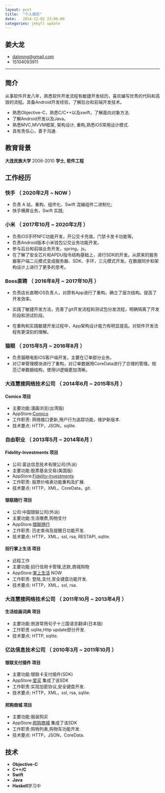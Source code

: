 ```yaml
---
layout: post
title:  "个人简历"
date:   2014-12-02 23:00:00
categories: jekyll update
---
```

姜大龙
--------------------


- dalonng@gmail.com
- 15104093911

---

## 简介
从事软件开发八年，熟悉软件开发流程有敏捷开发经历，喜欢编写优秀的代码和高效的流程。具备Android开发经验，了解后台和前端开发技术。

- 熟悉Objective-C，熟悉C/C++以及swift，了解面向对象方法.
- 了解Android开发以及Java。
- 熟悉MVC,MVVM框架, 架构设计, 重构,熟悉iOS常用设计模式.
- 具有责任心，善于沟通.



## 教育背景

**大连民族大学** 2006-2010 
**学士, 软件工程**



## 工作经历
### 快手 （ 2020年2月 ~ NOW ）

- 负责 A 站，重构、组件化、Swift 混编组件二进制化;
- 快手横屏业务，Swift 实践;
### 小米 （ 2017年10月 ~ 2020年2月 ）

- 负责iOS手环NFC功能开发，开公交卡充值，门禁卡发卡功能等。
- 负责Android版本小米钱包公交业务功能开发。
- 参与后台和前端业务开发，spring，js。
- 在了解了安全芯片和APDU指令结构基础上，进行SDK的开发。从原来的服务器客户端二元模式变成服务器、SDK、手环，三元模式开发。在数据同步和架构设计上进行了更多的思考。

### Boss直聘 （ 2016年8月 ~ 2017年10月 ）

- 负责店长直聘iOS负责人，对原有App进行了重构，确立了层次结构。提高了开发效率。
- 实践了敏捷开发方法，完善了git开发流程和测试包分发流程，明确隔离了开发阶段和测试阶段。

- 在重构和实践敏捷开发过程中，App架构设计能力有明显提高。对软件开发流程有更深刻的理解。

### 猫眼 （ 2015年5月 ~ 2016年8月 ）
- 负责猫眼电影iOS客户端开发，主要在订单部分业务。
- 对订单管理模块进行了重构，对订单数据用CoreData进行了合理的管理。规范订单数据结构，使用UI逻辑更加清晰。

### 大连慧搜网络技术公司 （ 2014年6月 ~ 2015年5月 ）

#### Comico 项目
- 主要功能:漫画浏览(台湾版)
- AppStore:[Comico](https://itunes.apple.com/cn/app/mian-fei-man-hua-comico-mei/id892368006?l=en&mt=8) 
- 工作职责: 网络接口更新,用户行为追踪功能，维护新版本.
- 技术要点: HTTP，JSON，sqlite.

### 自由职业 （ 2013年5月 ~ 2014年6月 ）

#### Fidelity-Investments 项目
- 公司:富达信息技术有限公司(外派)
- 主要功能:股票基金交易(美国版)
- AppStore:[Fidelity-Investments](https://itunes.apple.com/us/app/fidelity-investments/id348177453?mt=8) 
- 工作职责: 股票价格表功能重构及扩展.
- 技术要点: HTTP，XML，CoreData，git.

#### 银联随行 项目
- 公司:中国银联公司(外派)
- 主要功能:生活缴费,购物支付
- AppStore:[银联随行](https://itunes.apple.com/cn/app/yin-lian-sui-xing/id433602054?l=en&mt=8) 
- 工作职责: 历史查询及提醒日功能开发.
- 技术要点: HTTP，XML，ssl, rsa, RESTAPI, sqlite.

#### 招行掌上生活 项目
- 远程工作
- 主要功能:招行信用卡管理,还款,商城购物
- AppStore:[掌上生活](https://itunes.apple.com/cn/app/zhao-shang-yin-xing-xin-yong/id398453262?l=en&mt=8) NOW
- 工作职责: 登陆,支付,安全键盘功能开发.
- 技术要点: HTTP，XML，ssl, rsa.


### 大连慧搜网络技术公司 （ 2011年10月 ~ 2013年4月 ）

#### 生活绘画词典 项目
- 主要功能:旅游常用句子十三国语言翻译(日本版) 
- 工作职责 sqlite,Http update部分开发.
- 技术要点: HTTP, sqlite.

### 亿达信息技术公司 （ 2010年3月 ~ 2011年10月 ）

#### 银联支付插件 项目
- 主要功能:银联卡支付插件(SDK) 
- AppStore:[爱买](https://itunes.apple.com/cn/app/ai-mai-tuan-gou-dao-hang-tao/id501950973?l=en&mt=8) 集成了该SDK
- 工作职责:实现加密协议,安全键盘开发.
- 技术要点: HTTP，XML，ssl, rsa, sqlite.

#### 邦购商城 项目
- 主要功能:服装购买
- AppStore:[邦购商城](https://itunes.apple.com/cn/app/bang-gou-shang-cheng-mei-te/id427543233?l=en&mt=8) 集成了该SDK
- 工作职责:购物列表,购物车功能开发.
- 技术要点: HTTP，JSON，CoreData.

技术
--------------------

*  **Objective-C**
*  **C++/C**
*  **Swift**
*  **Java**
*  **Haskell**学习中



